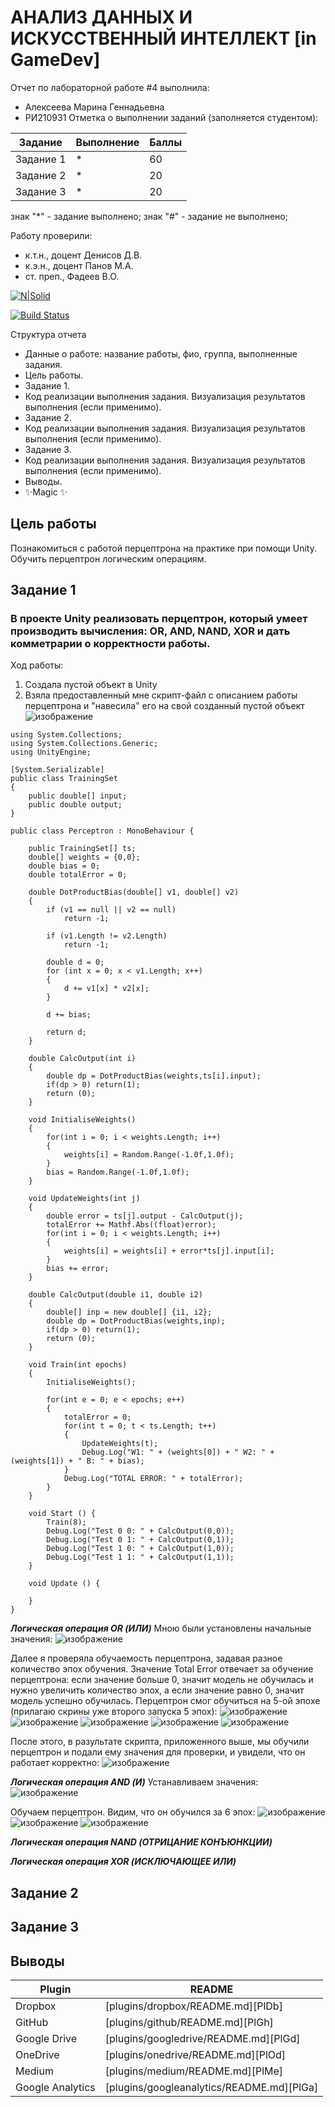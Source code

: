 # АНАЛИЗ ДАННЫХ И ИСКУССТВЕННЫЙ ИНТЕЛЛЕКТ [in GameDev]
Отчет по лабораторной работе #4 выполнила:
- Алексеева Марина Геннадьевна
- РИ210931
Отметка о выполнении заданий (заполняется студентом):

| Задание | Выполнение | Баллы |
| ------ | ------ | ------ |
| Задание 1 | * | 60 |
| Задание 2 | * | 20 |
| Задание 3 | * | 20 |

знак "*" - задание выполнено; знак "#" - задание не выполнено;

Работу проверили:
- к.т.н., доцент Денисов Д.В.
- к.э.н., доцент Панов М.А.
- ст. преп., Фадеев В.О.

[![N|Solid](https://cldup.com/dTxpPi9lDf.thumb.png)](https://nodesource.com/products/nsolid)

[![Build Status](https://travis-ci.org/joemccann/dillinger.svg?branch=master)](https://travis-ci.org/joemccann/dillinger)

Структура отчета

- Данные о работе: название работы, фио, группа, выполненные задания.
- Цель работы.
- Задание 1.
- Код реализации выполнения задания. Визуализация результатов выполнения (если применимо).
- Задание 2.
- Код реализации выполнения задания. Визуализация результатов выполнения (если применимо).
- Задание 3.
- Код реализации выполнения задания. Визуализация результатов выполнения (если применимо).
- Выводы.
- ✨Magic ✨

## Цель работы
Познакомиться с работой перцептрона на практике при помощи Unity. Обучить перцептрон логическим операциям.

## Задание 1
### В проекте Unity реализовать перцептрон, который умеет производить вычисления: OR, AND, NAND, XOR и дать комметрарии о корректности работы.
 
 Ход работы:
1. Создала пустой объект в Unity
2. Взяла предоставленный мне скрипт-файл с описанием работы перцептрона и "навесила" его на свой созданный пустой объект
![изображение](https://user-images.githubusercontent.com/114138439/204861848-5ddc296a-2935-4ed2-9c02-1f93db82fa27.png)

```
using System.Collections;
using System.Collections.Generic;
using UnityEngine;

[System.Serializable]
public class TrainingSet
{
	public double[] input;
	public double output;
}

public class Perceptron : MonoBehaviour {

	public TrainingSet[] ts;
	double[] weights = {0,0};
	double bias = 0;
	double totalError = 0;

	double DotProductBias(double[] v1, double[] v2) 
	{
		if (v1 == null || v2 == null)
			return -1;
	 
		if (v1.Length != v2.Length)
			return -1;
	 
		double d = 0;
		for (int x = 0; x < v1.Length; x++)
		{
			d += v1[x] * v2[x];
		}

		d += bias;
	 
		return d;
	}

	double CalcOutput(int i)
	{
		double dp = DotProductBias(weights,ts[i].input);
		if(dp > 0) return(1);
		return (0);
	}

	void InitialiseWeights()
	{
		for(int i = 0; i < weights.Length; i++)
		{
			weights[i] = Random.Range(-1.0f,1.0f);
		}
		bias = Random.Range(-1.0f,1.0f);
	}

	void UpdateWeights(int j)
	{
		double error = ts[j].output - CalcOutput(j);
		totalError += Mathf.Abs((float)error);
		for(int i = 0; i < weights.Length; i++)
		{			
			weights[i] = weights[i] + error*ts[j].input[i]; 
		}
		bias += error;
	}

	double CalcOutput(double i1, double i2)
	{
		double[] inp = new double[] {i1, i2};
		double dp = DotProductBias(weights,inp);
		if(dp > 0) return(1);
		return (0);
	}

	void Train(int epochs)
	{
		InitialiseWeights();
		
		for(int e = 0; e < epochs; e++)
		{
			totalError = 0;
			for(int t = 0; t < ts.Length; t++)
			{
				UpdateWeights(t);
				Debug.Log("W1: " + (weights[0]) + " W2: " + (weights[1]) + " B: " + bias);
			}
			Debug.Log("TOTAL ERROR: " + totalError);
		}
	}

	void Start () {
		Train(8);
		Debug.Log("Test 0 0: " + CalcOutput(0,0));
		Debug.Log("Test 0 1: " + CalcOutput(0,1));
		Debug.Log("Test 1 0: " + CalcOutput(1,0));
		Debug.Log("Test 1 1: " + CalcOutput(1,1));		
	}
	
	void Update () {
		
	}
}
```
***Логическая операция OR (ИЛИ)***
Мною были установлены начальные значения:
![изображение](https://user-images.githubusercontent.com/114138439/204868203-aab3489d-dc15-4ae2-8cc2-6e77ae2f61a8.png)

Далее я проверяла обучаемость перцептрона, задавая разное количество эпох обучения. 
Значение Total Error отвечает за обучение перцептрона: если значение больше 0, значит модель не обучилась и нужно увеличить количество эпох, а если значение равно 0, значит модель успешно обучилась.
Перцептрон смог обучиться на 5-ой эпохе (прилагаю скрины уже второго запуска 5 эпох):
![изображение](https://user-images.githubusercontent.com/114138439/204868453-1c6e8af7-622f-4449-afc5-7d1fd41e59f3.png)
![изображение](https://user-images.githubusercontent.com/114138439/204868672-a50db1d9-a0c5-4b8b-9976-c6f5dde6174b.png)
![изображение](https://user-images.githubusercontent.com/114138439/204868761-8a030144-d2fa-4953-a8f9-2974f9b297cf.png)
![изображение](https://user-images.githubusercontent.com/114138439/204868824-09eac63e-2ea6-4686-a598-f55eed8ff8ed.png)
![изображение](https://user-images.githubusercontent.com/114138439/204868987-60bd345e-3620-4be6-927b-ce7d83b05a68.png)


После этого, в разультате скрипта, приложенного выше, мы обучили перцептрон и подали ему значения для проверки, и увидели, что он работает корректно:
![изображение](https://user-images.githubusercontent.com/114138439/204870244-0409bb66-8607-43bd-9d3e-8d887531b36d.png)


***Логическая операция AND (И)***
Устанавливаем значения:
![изображение](https://user-images.githubusercontent.com/114138439/204871505-f802fc8d-d7af-4f09-86e8-7a0350c54fcb.png)

Обучаем перцептрон. Видим, что он обучился за 6 эпох:
![изображение](https://user-images.githubusercontent.com/114138439/204871983-94a585af-f757-4bc4-bf7b-a023a75a4c77.png)
![изображение](https://user-images.githubusercontent.com/114138439/204872080-15b3f8d9-3743-4304-b2ec-33a1d001ce6e.png)
![изображение](https://user-images.githubusercontent.com/114138439/204872156-549cec69-0613-4246-853f-8d04e693b706.png)


***Логическая операция NAND (ОТРИЦАНИЕ КОНЪЮНКЦИИ)***

***Логическая операция XOR (ИСКЛЮЧАЮЩЕЕ ИЛИ)***

## Задание 2

## Задание 3

### 




## Выводы



| Plugin | README |
| ------ | ------ |
| Dropbox | [plugins/dropbox/README.md][PlDb] |
| GitHub | [plugins/github/README.md][PlGh] |
| Google Drive | [plugins/googledrive/README.md][PlGd] |
| OneDrive | [plugins/onedrive/README.md][PlOd] |
| Medium | [plugins/medium/README.md][PlMe] |
| Google Analytics | [plugins/googleanalytics/README.md][PlGa] |
